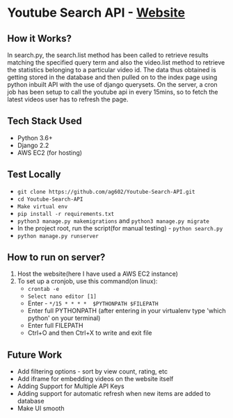 # Youtube Search API -  [Website](http://ec2-54-92-160-125.compute-1.amazonaws.com)

## How it Works?
In search.py, the search.list method has been called to retrieve results matching the specified query term and also the video.list
method to retrieve the statistics belonging to a particular video id. The data thus obtained is getting stored in the database and then pulled on to the index page
using python inbuilt API with the use of django querysets. On the server, a cron job has been setup to call the youtube api in every 15mins, so to fetch the latest videos
user has to refresh the page.

## Tech Stack Used

- Python 3.6+
- Django 2.2
- AWS EC2 (for hosting)

## Test Locally

- `git clone https://github.com/ag602/Youtube-Search-API.git`
- `cd Youtube-Search-API`
- `Make virtual env`
- `pip install -r requirements.txt`
- `python3 manage.py makemigrations` and `python3 manage.py migrate`
- In the project root, run the script(for manual testing) - `python search.py`
- `python manage.py runserver`

## How to run on server?

1. Host the website(here I have used a AWS EC2 instance)
2. To set up a cronjob, use this command(on linux):
    - `crontab -e`
    - `Select nano editor [1]`
    - Enter - `*/15 * * * *  $PYTHONPATH $FILEPATH`
    - Enter full PYTHONPATH (after entering in your virtualenv type 'which python' on your terminal)
    - Enter full FILEPATH
    - Ctrl+O and then Ctrl+X to write and exit file

## Future Work

- Add filtering options - sort by view count, rating, etc
- Add iframe for embedding videos on the website itself
- Adding Support for Multiple API Keys
- Adding support for automatic refresh when new items are added to database
- Make UI smooth